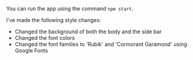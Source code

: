 You can run the app using the command `npm start`.

I've made the following style changes:
- Changed the background of both the body and the side bar
- Changed the font colors
- Changed the font families to 'Rubik' and 'Cormorant Garamond' using Google Fonts